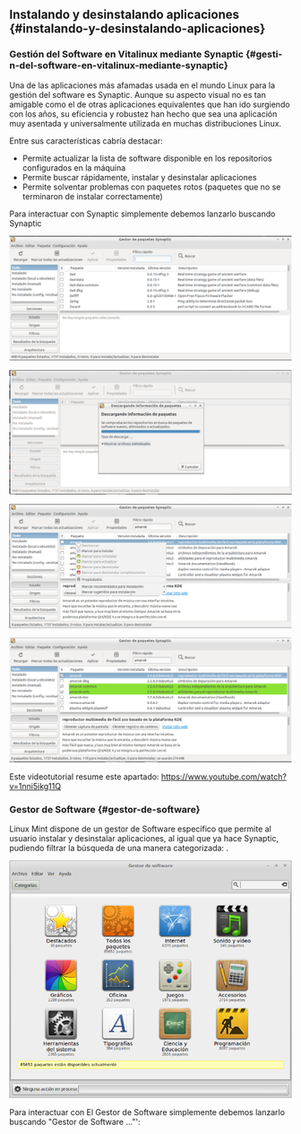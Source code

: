 ## Instalando y desinstalando aplicaciones {#instalando-y-desinstalando-aplicaciones}

### Gestión del Software en Vitalinux mediante Synaptic {#gesti-n-del-software-en-vitalinux-mediante-synaptic}

Una de las aplicaciones más afamadas usada en el mundo Linux para la gestión del software es Synaptic. Aunque su aspecto visual no es tan amigable como el de otras aplicaciones equivalentes que han ido surgiendo con los años, su eficiencia y robustez han hecho que sea una aplicación muy asentada y universalmente utilizada en muchas distribuciones Linux.

Entre sus características cabría destacar:

*   Permite actualizar la lista de software disponible en los repositorios configurados en la máquina
*   Permite buscar rápidamente, instalar y desinstalar aplicaciones
*   Permite solventar problemas con paquetes rotos (paquetes que no se terminaron de instalar correctamente)

Para interactuar con Synaptic simplemente debemos lanzarlo buscando Synaptic

![](/images/image6.png)
  
![](/images/image49.png)
  
![](/images/image55.png)

![](/images/image43.png)

Este videotutorial resume este apartado: https://www.youtube.com/watch?v=1nni5ikg11Q

### Gestor de Software {#gestor-de-software}

Linux Mint dispone de un gestor de Software específico que permite al usuario instalar y desinstalar aplicaciones, al igual que ya hace Synaptic, pudiendo filtrar la búsqueda de una manera categorizada: .

![](/images/image48.png)

Para interactuar con El Gestor de Software simplemente debemos lanzarlo buscando  &quot;Gestor de Software ...&quot;&#039;: